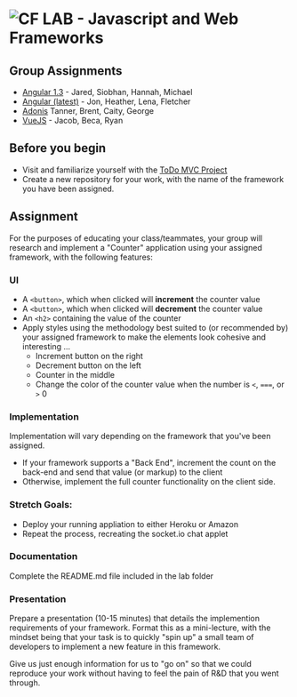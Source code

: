 ![CF](http://i.imgur.com/7v5ASc8.png) LAB - Javascript and Web Frameworks
=========================================================================

## Group Assignments
* [Angular 1.3](https://angular.io/) - Jared, Siobhan, Hannah, Michael
* [Angular (latest)](https://angularjs.org/) - Jon, Heather, Lena, Fletcher
* [Adonis](https://adonisjs.com/)  Tanner, Brent, Caity, George
* [VueJS](https://vuejs.org/) - Jacob, Beca, Ryan

## Before you begin
* Visit and familiarize yourself with the [ToDo MVC Project](http://todomvc.com)
* Create a new repository for your work, with the name of the framework you have been assigned.

## Assignment
For the purposes of educating your class/teammates, your group will research and implement a "Counter" application using your assigned framework, with the following features:

### UI
* A `<button>`, which when clicked will **increment** the counter value
* A `<button>`, which when clicked will **decrement** the counter value
* An `<h2>` containing the value of the counter
* Apply styles using the methodology best suited to (or recommended by) your assigned framework to make the elements look cohesive and interesting ...
  * Increment button on the right
  * Decrement button on the left
  * Counter in the middle
  * Change the color of the counter value when the number is `<`, `===`, or `>` 0

### Implementation
Implementation will vary depending on the framework that you've been assigned.
* If your framework supports a "Back End", increment the count on the back-end and send that value (or markup) to the client
* Otherwise, implement the full counter functionality on the client side.

### Stretch Goals:
* Deploy your running appliation to either Heroku or Amazon
* Repeat the process, recreating the socket.io chat applet

###  Documentation
Complete the README.md file included in the lab folder

### Presentation
Prepare a presentation (10-15 minutes) that details the implemention requirements of your framework. Format this as a mini-lecture, with the mindset being that your task is to quickly "spin up" a small team of developers to implement a new feature in this framework.

Give us just enough information for us to "go on" so that we could reproduce your work without having to feel the pain of R&D that you went through.
